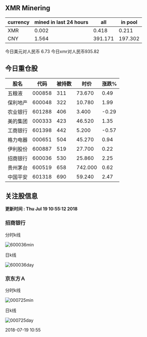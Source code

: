 ## XMR Minering

|currency|mined in last 24 hours|all|in pool|
|---|---|---|---|
|XMR|0.002|0.418|0.211|
|CNY|1.564|391.171|197.302|

今日美元对人民币 6.73	今日xmr对人民币935.82


## 今日重仓股 

|股名|代码|被持数|时价|涨跌%|
|---|---|---|---|---|
|五粮液|000858|311|73.670|0.49|
|保利地产|600048|322|10.780|1.99|
|农业银行|601288|406|3.400|-0.29|
|美的集团|000333|423|46.520|1.35|
|工商银行|601398|442|5.200|-0.57|
|格力电器|000651|504|45.270|0.94|
|伊利股份|600887|519|27.700|0.22|
|招商银行|600036|530|25.860|2.25|
|贵州茅台|600519|658|742.000|0.62|
|中国平安|601318|690|59.240|2.47|

## 关注股信息
**更新时间 : Thu Jul 19 10:55:12 2018**
### 招商银行 
分时k线

![600036min](http://image.sinajs.cn/newchart/min/n/sh600036.gif)

日k线

![600036day](http://image.sinajs.cn/newchart/daily/n/sh600036.gif)

### 京东方Ａ 
分时k线

![000725min](http://image.sinajs.cn/newchart/min/n/sz000725.gif)

日k线

![000725day](http://image.sinajs.cn/newchart/daily/n/sz000725.gif)

2018-07-19 10:55